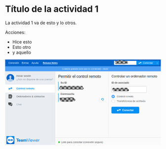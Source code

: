 
# Título de la actividad 1

La actividad 1 va de esto y lo otros.

Acciones:
* Hice esto
* Esto otro
* y aquello

![](imagen01.png)

